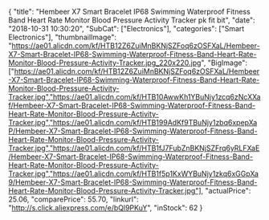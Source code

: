 {
	"title": "Hembeer X7 Smart Bracelet IP68 Swimming Waterproof Fitness Band Heart Rate Monitor Blood Pressure Activity Tracker pk fit bit",
	"date": "2018-10-31 10:30:20",
	"SubCat": ["Electronics"],
	"categories": ["Smart Electronics"],
	"thumbnailImage": "https://ae01.alicdn.com/kf/HTB12Z6ZuiMnBKNjSZFoq6zOSFXaL/Hembeer-X7-Smart-Bracelet-IP68-Swimming-Waterproof-Fitness-Band-Heart-Rate-Monitor-Blood-Pressure-Activity-Tracker.jpg_220x220.jpg",
	"BigImage": ["https://ae01.alicdn.com/kf/HTB12Z6ZuiMnBKNjSZFoq6zOSFXaL/Hembeer-X7-Smart-Bracelet-IP68-Swimming-Waterproof-Fitness-Band-Heart-Rate-Monitor-Blood-Pressure-Activity-Tracker.jpg","https://ae01.alicdn.com/kf/HTB10AwwKh1YBuNjy1zcq6zNcXXaf/Hembeer-X7-Smart-Bracelet-IP68-Swimming-Waterproof-Fitness-Band-Heart-Rate-Monitor-Blood-Pressure-Activity-Tracker.jpg","https://ae01.alicdn.com/kf/HTB199AdKf9TBuNjy1zbq6xpepXaP/Hembeer-X7-Smart-Bracelet-IP68-Swimming-Waterproof-Fitness-Band-Heart-Rate-Monitor-Blood-Pressure-Activity-Tracker.jpg","https://ae01.alicdn.com/kf/HTB1fJ7FubZnBKNjSZFrq6yRLFXaE/Hembeer-X7-Smart-Bracelet-IP68-Swimming-Waterproof-Fitness-Band-Heart-Rate-Monitor-Blood-Pressure-Activity-Tracker.jpg","https://ae01.alicdn.com/kf/HTB1f5p1KxWYBuNjy1zkq6xGGpXa9/Hembeer-X7-Smart-Bracelet-IP68-Swimming-Waterproof-Fitness-Band-Heart-Rate-Monitor-Blood-Pressure-Activity-Tracker.jpg"],
	"actualPrice": 25.06,
	"comparePrice": 55.70,
	"linkurl": "http://s.click.aliexpress.com/e/bQl9PKuY",
	"inStock": 62
}
